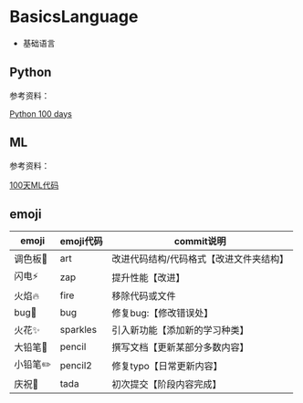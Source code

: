 # BasicsLanguage

- 基础语言

## Python

参考资料：

[Python 100 days](<https://github.com/jackfrued/Python-100-Days>)

## ML

参考资料：

[100天ML代码](<https://github.com/Avik-Jain/100-Days-Of-ML-Code>)

## emoji

| emoji   | emoji代码 | commit说明                              |
| ------- | --------- | --------------------------------------- |
| 调色板🎨 | ​art​       | 改进代码结构/代码格式【改进文件夹结构】 |
| 闪电⚡️   | zap       | 提升性能【改进】                        |
| 火焰🔥   | fire      | 移除代码或文件                          |
| bug🐛    | bug       | 修复bug:【修改错误处】                  |
| 火花✨   | sparkles  | 引入新功能【添加新的学习种类】          |
| 大铅笔📝 | pencil    | 撰写文档【更新某部分多数内容】          |
| 小铅​笔✏️ | pencil2   | 修复typo【日常更新内容】                |
| 庆祝🎉   | tada      | 初次提交【阶段内容完成】                |

